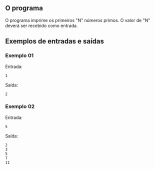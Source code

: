 
## O programa

O programa imprime os primeiros "N" números primos. O valor de "N" deverá ser recebido como entrada.


## Exemplos de entradas e saídas


### Exemplo 01

Entrada: 
```console
1
```   
Saída:  
```console
2
```

### Exemplo 02

Entrada:
```console
5
```   
Saída:
```console
2
3
5
7
11
```

